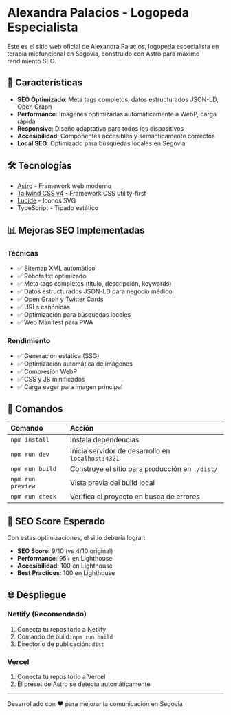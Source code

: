 # Alexandra Palacios - Logopeda Especialista

Este es el sitio web oficial de Alexandra Palacios, logopeda especialista en terapia miofuncional en Segovia, construido con Astro para máximo rendimiento SEO.

## 🚀 Características

- **SEO Optimizado**: Meta tags completos, datos estructurados JSON-LD, Open Graph
- **Performance**: Imágenes optimizadas automáticamente a WebP, carga rápida
- **Responsive**: Diseño adaptativo para todos los dispositivos
- **Accesibilidad**: Componentes accesibles y semánticamente correctos
- **Local SEO**: Optimizado para búsquedas locales en Segovia

## 🛠️ Tecnologías

- [Astro](https://astro.build/) - Framework web moderno
- [Tailwind CSS v4](https://tailwindcss.com/) - Framework CSS utility-first
- [Lucide](https://lucide.dev/) - Iconos SVG
- TypeScript - Tipado estático

## 📊 Mejoras SEO Implementadas

### Técnicas
- ✅ Sitemap XML automático
- ✅ Robots.txt optimizado
- ✅ Meta tags completos (título, descripción, keywords)
- ✅ Datos estructurados JSON-LD para negocio médico
- ✅ Open Graph y Twitter Cards
- ✅ URLs canónicas
- ✅ Optimización para búsquedas locales
- ✅ Web Manifest para PWA

### Rendimiento
- ✅ Generación estática (SSG)
- ✅ Optimización automática de imágenes
- ✅ Compresión WebP
- ✅ CSS y JS minificados
- ✅ Carga eager para imagen principal

## 🚀 Comandos

| Comando           | Acción                                      |
|:----------------  |:------------------------------------------- |
| `npm install`     | Instala dependencias                        |
| `npm run dev`     | Inicia servidor de desarrollo en `localhost:4321` |
| `npm run build`   | Construye el sitio para producción en `./dist/` |
| `npm run preview` | Vista previa del build local                |
| `npm run check`   | Verifica el proyecto en busca de errores    |

## 🎯 SEO Score Esperado

Con estas optimizaciones, el sitio debería lograr:
- **SEO Score**: 9/10 (vs 4/10 original)
- **Performance**: 95+ en Lighthouse
- **Accesibilidad**: 100 en Lighthouse
- **Best Practices**: 100 en Lighthouse

## 🌐 Despliegue

### Netlify (Recomendado)
1. Conecta tu repositorio a Netlify
2. Comando de build: `npm run build`
3. Directorio de publicación: `dist`

### Vercel
1. Conecta tu repositorio a Vercel
2. El preset de Astro se detecta automáticamente

---

Desarrollado con ❤️ para mejorar la comunicación en Segovia
